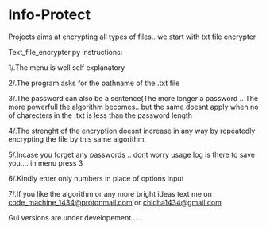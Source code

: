 # Info-Protect


Projects aims at encrypting all types of files.. we start with txt file encrypter



Text_file_encrypter.py instructions:

  1/.The menu is well self explanatory

  2/.The program asks for the pathname of the .txt file

  3/.The password can also be a sentence(The more longer a password .. The more powerfull the algorithm becomes.. but the same doesnt       apply 
  when no of charecters in the .txt is less than the password length 

  4/.The strenght of the encryption doesnt increase in any way by repeatedly encrypting the file by this same algorithm.

  5/.Incase you forget any passwords .. dont worry usage log is there to save you.... in menu press 3

  6/.Kindly enter only numbers in place of options input

  7/.If you like the algorithm or any more bright ideas text me on code_machine_1434@protonmail.com or chidha1434@gmail.com


Gui versions are under developement.....
